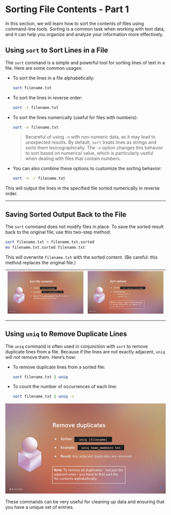 # Sorting File Contents - Part 1

In this section, we will learn how to sort the contents of files using command-line tools. Sorting is a common task when working with text data, and it can help you organize and analyze your information more effectively.

## Using `sort` to Sort Lines in a File

The `sort` command is a simple and powerful tool for sorting lines of text in a file. Here are some common usages:

- To sort the lines in a file alphabetically:

  ```bash
  sort filename.txt
  ```

- To sort the lines in reverse order:

  ```bash
  sort -r filename.txt
  ```

- To sort the lines numerically (useful for files with numbers):

  ```bash
  sort -n filename.txt
  ```

    >Becareful of using `-n` with non-numeric data, as it may lead to unexpected results. By default, `sort` treats lines as strings and sorts them lexicographically. The `-n` option changes this behavior to sort based on numerical value, which is particularly useful when dealing with files that contain numbers.

- You can also combine these options to customize the sorting behavior:

  ```bash
  sort -n -r filename.txt
  ```

This will output the lines in the specified file sorted numerically in reverse order.

---

## Saving Sorted Output Back to the File

The `sort` command does not modify files in place. To save the sorted result back to the original file, use this two-step method:

```bash
sort filename.txt > filename.txt.sorted
mv filename.txt.sorted filename.txt
```

This will overwrite `filename.txt` with the sorted content. (Be careful: this method replaces the original file.)

| ![Sort Basics Diagram](sort-file-contents-diagram.png) | ![Sort Options Diagram](sort-options-diagram.png) |
|:-----------------------------------------------:|:-----------------------------------------------:|

---

## Using `uniq` to Remove Duplicate Lines

The `uniq` command is often used in conjunction with `sort` to remove duplicate lines from a file. Because if the lines are not exactly adjacent, `uniq` will not remove them. Here’s how:

- To remove duplicate lines from a sorted file:

  ```bash
  sort filename.txt | uniq
  ```

- To count the number of occurrences of each line:

  ```bash
  sort filename.txt | uniq -c
  ```

![Removing Duplicates Diagram](removing-duplicates-diagram.png)

These commands can be very useful for cleaning up data and ensuring that you have a unique set of entries.
